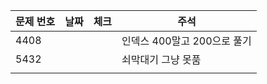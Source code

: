 | 문제 번호 | 날짜 | 체크 | 주석 |
| ---- | ---- | ---- | ---- |
| 4408 |  |  | 인덱스 400말고 200으로 풀기 |
| 5432 |      |      | 쇠막대기 그냥 못품 |
|           |      |      |      |

